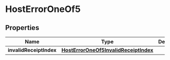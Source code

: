 
# HostErrorOneOf5

## Properties
| Name | Type | Description | Notes |
| ------------ | ------------- | ------------- | ------------- |
| **invalidReceiptIndex** | [**HostErrorOneOf5InvalidReceiptIndex**](HostErrorOneOf5InvalidReceiptIndex.md) |  |  |



